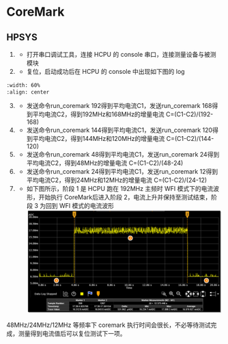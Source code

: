 # CoreMark

## HPSYS
1. * 打开串口调试工具，连接 HCPU 的 console 串口，连接测量设备与被测模块
2. * 复位，启动成功后在 HCPU 的 console 中出现如下图的 log

```{figure} assert/image4.png
:width: 60%
:align: center
```
3. * 发送命令run_coremark 192得到平均电流C1，发送run_coremark 168得到平均电流C2，得到192MHz和168MHz的增量电流 C=(C1-C2)/(192-168)
4. * 发送命令run_coremark 144得到平均电流C1，发送run_coremark 120得到平均电流C2，得到144MHz和120MHz的增量电流 C=(C1-C2)/(144-120)
5. * 发送命令run_coremark 48得到平均电流C1，发送run_coremark 24得到平均电流C2，得到48MHz的增量电流 C=(C1-C2)/(48-24)
6. * 发送命令run_coremark 24得到平均电流C1，发送run_coremark 12得到平均电流C2，得到24MHz和12MHz的增量电流 C=(C1-C2)/(24-12)
7. * 如下图所示，阶段 1 是 HCPU 跑在 192MHz 主频时 WFI 模式下的电流波形，开始执行 CoreMark后进入阶段 2，电流上升并保持至测试结束，阶段 3 为回到 WFI 模式的电流波形
![](assert/image5.png)

48MHz/24MHz/12MHz 等频率下 coremark 执行时间会很长，不必等待测试完成，测量得到电流值后可以复位测试下一项。

